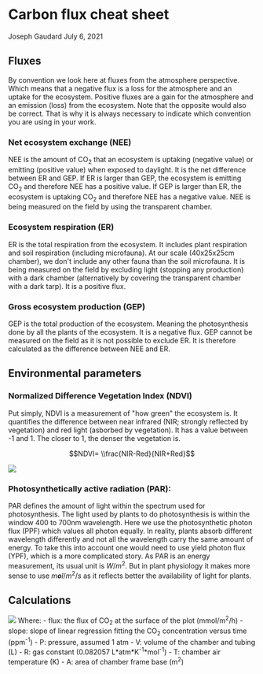 Carbon flux cheat sheet
================
Joseph Gaudard
July 6, 2021

## Fluxes

By convention we look here at fluxes from the atmosphere perspective. Which means that a negative flux is a loss for the atmosphere and an uptake for the ecosystem. Positive fluxes are a gain for the atmosphere and an emission (loss) from the ecosystem. Note that the opposite would also be correct. That is why it is always necessary to indicate which convention you are using in your work.

### Net ecosystem exchange (NEE)

NEE is the amount of CO<sub>2</sub> that an ecosystem is uptaking (negative value) or emitting (positive value) when exposed to daylight. It is the net difference between ER and GEP. If ER is larger than GEP, the ecosystem is emitting CO<sub>2</sub> and therefore NEE has a positive value. If GEP is larger than ER, the ecosystem is uptaking CO<sub>2</sub> and therefore NEE has a negative value. NEE is being measured on the field by using the transparent chamber.

### Ecosystem respiration (ER)

ER is the total respiration from the ecosystem. It includes plant respiration and soil respiration (including microfauna). At our scale (40x25x25cm chamber), we don't include any other fauna than the soil microfauna. It is being measured on the field by excluding light (stopping any production) with a dark chamber (alternatively by covering the transparent chamber with a dark tarp). It is a positive flux.

### Gross ecosystem production (GEP)

GEP is the total production of the ecosystem. Meaning the photosynthesis done by all the plants of the ecosystem. It is a negative flux. GEP cannot be measured on the field as it is not possible to exclude ER. It is therefore calculated as the difference between NEE and ER.

## Environmental parameters

### Normalized Difference Vegetation Index (NDVI)

Put simply, NDVI is a measurement of "how green" the ecosystem is. It quantifies the difference between near infrared (NIR; strongly reflected by vegetation) and red light (asborbed by vegetation). It has a value between -1 and 1. The closer to 1, the denser the vegetation is.

$$NDVI= \\frac{NIR-Red}{NIR+Red}$$

<img src="https://render.githubusercontent.com/render/math?math=NDVI= \frac{NIR-Red}{NIR%2BRed}">

<!-- \begin{equation} -->
<!--   \text{NDVI} = \frac{\text{NIR}-\text{Red}}{\text{NIR}+\text{Red}} -->
<!-- \end{equation} -->
### Photosynthetically active radiation (PAR):

PAR defines the amount of light within the spectrum used for photosynthesis. The light used by plants to do photosynthesis is within the window 400 to 700nm wavelength. Here we use the photosynthetic photon flux (PPF) which values all photon equally. In reality, plants absorb different wavelength differently and not all the wavelength carry the same amount of energy. To take this into account one would need to use yield photon flux (YPF), which is a more complicated story. As PAR is an energy measurement, its usual unit is *W*/*m*<sup>2</sup>. But in plant physiology it makes more sense to use *m**o**l*/*m*<sup>2</sup>/*s* as it reflects better the availability of light for plants.

## Calculations

<img src="https://render.githubusercontent.com/render/math?math=flux=slope\times \frac{P\times V}{R\times T\times A}"> Where: - flux: the flux of CO<sub>2</sub> at the surface of the plot (mmol/m<sup>2</sup>/h) - slope: slope of linear regression fitting the CO<sub>2</sub> concentration versus time (ppm<sup>-1</sup>) - P: pressure, assumed 1 atm - V: volume of the chamber and tubing (L) - R: gas constant (0.082057 L\*atm\*K<sup>-1</sup>\*mol<sup>-1</sup>) - T: chamber air temperature (K) - A: area of chamber frame base (m<sup>2</sup>)

<!-- \begin{equation} -->
<!-- \label{flux} -->
<!--  \text{flux}=\text{slope}\times \frac{P\times V}{R\times T\times A} -->
<!-- \end{equation} -->
<!-- Where: -->
<!-- \hspace*{3em} -->
<!-- \begin{itemize} -->
<!-- \item flux: gas flux (\(mmol/m^2/h\)) -->
<!--  \item slope: slope of the trend line  of the concentration of CO\textsubscript{2} versus time (\(ppm \times h^{-1}\)) -->
<!--  \item \(P\): pressure, assumed 1 \(atm\) -->
<!--  \item \(V\): volume of the chamber and tubing (\(L\)) -->
<!--  \item \(R\): gas constant (0.082057 \(L\times atm\times K^{-1}\times mol^{-1}\)) -->
<!--  \item \(T\): chamber air temperature (\(K\)) -->
<!--  \item \(A\): area of plot (\(m^2\)) -->
<!-- \end{itemize} -->
